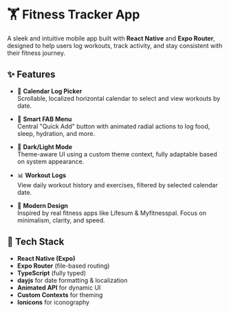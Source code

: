 # 🏋️ Fitness Tracker App

A sleek and intuitive mobile app built with **React Native** and **Expo Router**, designed to help users log workouts, track activity, and stay consistent with their fitness journey.

## ✨ Features

- 📆 **Calendar Log Picker**  
  Scrollable, localized horizontal calendar to select and view workouts by date.

- 🧠 **Smart FAB Menu**  
  Central "Quick Add" button with animated radial actions to log food, sleep, hydration, and more.

- 🌙 **Dark/Light Mode**  
  Theme-aware UI using a custom theme context, fully adaptable based on system appearance.

- 📊 **Workout Logs**  
  View daily workout history and exercises, filtered by selected calendar date.

- 🎯 **Modern Design**  
  Inspired by real fitness apps like Lifesum & Myfitnesspal. Focus on minimalism, clarity, and speed.

## 📱 Tech Stack

- **React Native (Expo)**
- **Expo Router** (file-based routing)
- **TypeScript** (fully typed)
- **dayjs** for date formatting & localization
- **Animated API** for dynamic UI
- **Custom Contexts** for theming
- **Ionicons** for iconography